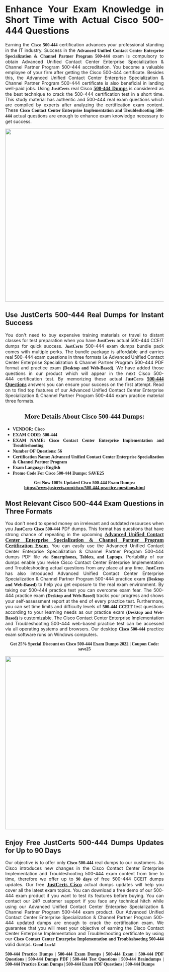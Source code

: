 <h1 style="text-align: justify;"><strong>Enhance Your Exam Knowledge in Short Time with Actual Cisco 500-444 Questions</strong></h1>

<p style="text-align: justify;">Earning the <span style="font-family:Georgia,serif;"><strong>Cisco 500-444</strong></span> certification advances your professional standing in the IT industry. Success in the <span style="font-family:Georgia,serif;"><strong>Advanced Unified Contact Center Enterprise Specialization & Channel Partner Program 500-444</strong></span> exam is compulsory to obtain Advanced Unified Contact Center Enterprise Specialization & Channel Partner Program 500-444 accreditation. You become a valuable employee of your firm after getting the Cisco 500-444 certificate. Besides this, the Advanced Unified Contact Center Enterprise Specialization & Channel Partner Program 500-444 certificate is also beneficial in landing well-paid jobs. Using <span style="font-size:14px;"><span style="font-family:Georgia,serif;"><strong>JustCerts</strong></span></span> real Cisco <a href="https://www.justcerts.com/cisco/500-444-practice-questions.html"><span style="font-size:16px;"><span style="font-family:Georgia,serif;"><strong>500-444 Dumps</strong></span></span></a> is considered as the best technique to crack the 500-444 certification test in a short time. This study material has authentic and 500-444 real exam questions which are compiled by experts after analyzing the certification exam content. These <span style="font-family:Georgia,serif;"><strong>Cisco Contact Center Enterprise Implementation and Troubleshooting 500-444 </strong></span>actual questions are enough to enhance exam knowledge necessary to get success.</p>

<p style="text-align: center;"><a href="https://www.justcerts.com/cisco/500-444-practice-questions.html"><img alt="" src="https://i.imgur.com/vMtJAhX.jpg" style="width: 1350px; height: 550px;" /></a></p>

<h2 style="text-align: justify;"><strong>Use JustCerts 500-444 Real Dumps for Instant Success</strong></h2>

<p style="text-align: justify;">You don't need to buy expensive training materials or travel to distant classes for test preparation when you have <span style="font-size:14px;"><span style="font-family:Georgia,serif;"><strong>JustCerts</strong></span></span> actual 500-444 CCEIT dumps for quick success. <span style="font-size:14px;"><span style="font-family:Georgia,serif;"><strong>JustCerts</strong></span></span> 500-444 exam dumps bundle pack comes with multiple perks. The bundle package is affordable and carries real 500-444 exam questions in three formats i.e Advanced Unified Contact Center Enterprise Specialization & Channel Partner Program 500-444 PDF format and practice exam <span style="font-family:Georgia,serif;"><strong>(Desktop and Web-Based)</strong></span>. We have added those questions in our product which will appear in the next Cisco 500-444 certification test. By memorizing these actual <span style="font-size:14px;"><span style="font-family:Georgia,serif;"><strong>JustCerts</strong></span></span> <a href="https://www.justcerts.com/cisco/500-444-practice-questions.html"><span style="font-size:16px;"><span style="font-family:Georgia,serif;"><strong>500-444 Questions</strong></span></span></a> answers you can ensure your success on the first attempt. Read on to find top features of our Advanced Unified Contact Center Enterprise Specialization & Channel Partner Program 500-444 exam practice material three formats.</p>

<h2 style="text-align: center;"><strong><span style="font-family:Georgia,serif;">More Details About Cisco 500-444 Dumps:</span></strong></h2>

<ul>
	<li style="text-align: justify;"><span style="font-size:14px;"><span style="font-family:Georgia,serif;"><strong>VENDOR: Cisco</strong></span></span></li>
	<li style="text-align: justify;"><span style="font-size:14px;"><span style="font-family:Georgia,serif;"><strong>EXAM CODE: 500-444</strong></span></span></li>
	<li style="text-align: justify;"><span style="font-size:14px;"><span style="font-family:Georgia,serif;"><strong>EXAM NAME: Cisco Contact Center Enterprise Implementation and Troubleshooting</strong></span></span></li>
	<li style="text-align: justify;"><span style="font-size:14px;"><span style="font-family:Georgia,serif;"><strong>Number OF Questions: 56</strong></span></span></li>
	<li style="text-align: justify;"><span style="font-size:14px;"><span style="font-family:Georgia,serif;"><strong>Certification Name: Advanced Unified Contact Center Enterprise Specialization & Channel Partner Program</strong></span></span></li>
	<li style="text-align: justify;"><span style="font-size:14px;"><span style="font-family:Georgia,serif;"><strong>Exam Language: English</strong></span></span></li>
	<li style="text-align: justify;"><span style="font-size:14px;"><span style="font-family:Georgia,serif;"><strong>Promo Code For Cisco 500-444 Dumps: SAVE25</strong></span></span></li>
</ul>

<p style="text-align: center;"><strong><span style="font-family:Georgia,serif;"><span style="font-size:14px;">Get Now 100% Updated Cisco 500-444 Exam Dumps:</span> <a href="https://www.justcerts.com/cisco/500-444-practice-questions.html">https://www.justcerts.com/cisco/500-444-practice-questions.html</a></span></strong></p>

<h2 style="text-align: justify;"><strong>Most Relevant Cisco 500-444 Exam Questions in Three Formats</strong></h2>

<p style="text-align: justify;">You don't need to spend money on irrelevant and outdated resources when you <span style="font-size:14px;"><span style="font-family:Georgia,serif;"><strong>JustCerts</strong></span></span> <span style="font-family:Georgia,serif;"><strong>Cisco 500-444</strong></span> PDF dumps. This format has questions that have strong chance of repeating in the upcoming <a href="https://www.justcerts.com/cisco/advanced-unified-contact-center-enterprise-specialization-certification-exams.html"><span style="font-size:16px;"><span style="font-family:Georgia,serif;"><strong>Advanced Unified Contact Center Enterprise Specialization & Channel Partner Program Certification Exam</strong></span></span></a>. You can easily use the Advanced Unified Contact Center Enterprise Specialization & Channel Partner Program 500-444 dumps PDF file via <span style="font-family:Georgia,serif;"><strong>Smartphones, Tablets, and Laptops</strong></span>. Portability of our dumps enable you revise Cisco Contact Center Enterprise Implementation and Troubleshooting actual questions from any place at any time. <span style="font-size:14px;"><span style="font-family:Georgia,serif;"><strong>JustCerts</strong></span></span> has also introduced Advanced Unified Contact Center Enterprise Specialization & Channel Partner Program 500-444 practice exam <span style="font-family:Georgia,serif;"><strong>(Desktop and Web-Based)</strong></span> to help you get exposure to the real exam environment. By taking our 500-444 practice test you can overcome exam fear. The 500-444 practice exam <span style="font-family:Georgia,serif;"><strong>(Desktop and Web-Based)</strong></span> tracks your progress and shows your self-assessment report at the end of every practice test. Furthermore, you can set time limits and difficulty levels of <span style="font-family:Georgia,serif;"><strong>500-444 CCEIT</strong></span> test questions according to your learning needs as our practice exam <span style="font-family:Georgia,serif;"><strong>(Desktop and Web-Based)</strong></span> is customizable. The Cisco Contact Center Enterprise Implementation and Troubleshooting 500-444 web-based practice test can be accessed via all operating systems and browsers. Our desktop<span style="font-family:Georgia,serif;"><strong> Cisco 500-444 </strong></span>practice exam software runs on Windows computers.</p>

<p style="text-align: center;"><span style="font-size:14px;"><strong><span style="font-family:Georgia,serif;">Get 25% Special Discount on Cisco 500-444 Exam Dumps 2022 | Coupon Code: save25</span></strong></span></p>

<p style="text-align: center;"><span style="font-size:14px;"><strong><span style="font-family:Georgia,serif;"><a href="https://www.justcerts.com/cisco/500-444-practice-questions.html"><img alt="" src="https://i.imgur.com/2CC6Cda.jpg" style="width: 1350px; height: 550px;" /></a></span></strong></span></p>

<h2 style="text-align: justify;"><strong>Enjoy Free JustCerts 500-444 Dumps Updates for Up to 90 Days</strong></h2>

<p style="text-align: justify;">Our objective is to offer only <span style="font-family:Georgia,serif;"><strong>Cisco 500-444</strong></span> real dumps to our customers. As Cisco introduces new changes in the Cisco Contact Center Enterprise Implementation and Troubleshooting 500-444 exam content from time to time, therefore we offer up to <span style="font-family:Georgia,serif;"><strong>90 days</strong></span> of free 500-444 CCEIT dumps updates. Our free <a href="https://www.justcerts.com/cisco-certification-exams.html"><span style="font-size:16px;"><span style="font-family:Georgia,serif;"><strong>JustCerts Cisco</strong></span></span></a> actual dumps updates will help you cover all the latest exam topics. You can download a free demo of our 500-444 exam product if you want to test its features before buying. You can contact our <span style="font-family:Georgia,serif;"><strong>24/7</strong></span> customer support if you face any technical hitch while using our Advanced Unified Contact Center Enterprise Specialization & Channel Partner Program 500-444 exam product. Our Advanced Unified Contact Center Enterprise Specialization & Channel Partner Program 500-444 updated dumps are enough to crack the certification exam. We guarantee that you will meet your objective of earning the Cisco Contact Center Enterprise Implementation and Troubleshooting certificate by using our <span style="font-family:Georgia,serif;"><strong>Cisco Contact Center Enterprise Implementation and Troubleshooting 500-444</strong></span> valid dumps. <span style="font-size:14px;"><span style="font-family:Georgia,serif;"><strong>Good Luck!</strong></span></span></p>

<p style="text-align: justify;"><span style="font-family:Georgia,serif;"><strong>500-444 Practice Dumps | 500-444 Exam Dumps | 500-444 Exam | 500-444 PDF Questions | 500-444 Dumps PDF | 500-444 Test Questions | 500-444 Braindumps | 500-444 Practice Exam Dumps | 500-444 Exam PDF Questions | 500-444 Dumps</strong></span></p>
